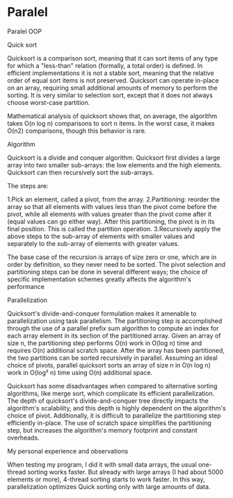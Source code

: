 # Paralel
Paralel OOP


Quick sort

Quicksort is a comparison sort, meaning that it can sort items of any type for which a "less-than" relation 
(formally, a total order) is defined. In efficient implementations it is not a stable sort, meaning that the 
relative order of equal sort items is not preserved. Quicksort can operate in-place on an array, requiring small
additional amounts of memory to perform the sorting. It is very similar to selection sort, except that it does
not always choose worst-case partition.

Mathematical analysis of quicksort shows that, on average, the algorithm takes O(n log n) comparisons to sort n items. 
In the worst case, it makes O(n2) comparisons, though this behavior is rare.

Algorithm

Quicksort is a divide and conquer algorithm. Quicksort first divides a large array into two smaller sub-arrays: 
the low elements and the high elements. Quicksort can then recursively sort the sub-arrays.

The steps are:

1.Pick an element, called a pivot, from the array.
2.Partitioning: reorder the array so that all elements with values less than the pivot come before the pivot,
while all elements with values greater than the pivot come after it (equal values can go either way). 
After this partitioning, the pivot is in its final position. This is called the partition operation.
3.Recursively apply the above steps to the sub-array of elements with smaller values and separately 
to the sub-array of elements with greater values.

The base case of the recursion is arrays of size zero or one, which are in order by definition, so they never need to be sorted.
The pivot selection and partitioning steps can be done in several different ways; the choice of specific
implementation schemes greatly affects the algorithm's performance



Parallelization

Quicksort's divide-and-conquer formulation makes it amenable to parallelization using task parallelism.
The partitioning step is accomplished through the use of a parallel prefix sum algorithm to compute an index 
for each array element in its section of the partitioned array. Given an array of size n, the partitioning
step performs O(n) work in O(log n) time and requires O(n) additional scratch space. 
After the array has been partitioned, the two partitions can be sorted recursively in parallel. 
Assuming an ideal choice of pivots, parallel quicksort sorts an array of size n in O(n log n) work in O(log² n)
time using O(n) additional space. 

Quicksort has some disadvantages when compared to alternative sorting algorithms, like merge sort,
which complicate its efficient parallelization. The depth of quicksort's divide-and-conquer tree directly
impacts the algorithm's scalability, and this depth is highly dependent on the algorithm's choice of pivot.
Additionally, it is difficult to parallelize the partitioning step efficiently in-place. 
The use of scratch space simplifies the partitioning step, but increases the algorithm's memory
footprint and constant overheads.



My personal experience and observations

When testing my program, I did it with small data arrays, the usual one-thread sorting works faster.
But already with large arrays (I had about 5000 elements or more), 4-thread sorting starts to work faster.
In this way, parallelization optimizes Quick sorting only with large amounts of data.
